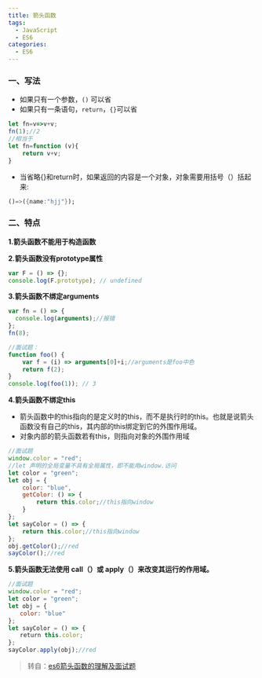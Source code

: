 ```yaml
---
title: 箭头函数
tags:
  - JavaScript
  - ES6
categories:
  - ES6
---
```




### 一、写法

- 如果只有一个参数，`()` 可以省
- 如果只有一条语句，`return`，`{}`可以省

```js
let fn=v=>v+v;
fn(1);//2
//相当于
let fn=function (v){
    return v+v;
}
```

+ 当省略{}和return时，如果返回的内容是一个对象，对象需要用括号（）括起来:

```dart
()=>({name:"hjj"});
```

### 二、特点

**1.箭头函数不能用于构造函数**

**2.箭头函数没有prototype属性**

```js
var F = () => {};
console.log(F.prototype); // undefined
```

**3.箭头函数不绑定arguments**

```js
var fn = () => {
  console.log(arguments);//报错
};
fn(8);
```

```js
//面试题：
function foo() {
    var f = (i) => arguments[0]+i;//arguments是foo中色
    return f(2);
}
console.log(foo(1)); // 3
```

**4.箭头函数不绑定this**

+ 箭头函数中的this指向的是定义时的this，而不是执行时的this。也就是说箭头函数没有自己的this，其内部的this绑定到它的外围作用域。
+ 对象内部的箭头函数若有this，则指向对象的外围作用域

```js
//面试题
window.color = "red";
//let 声明的全局变量不具有全局属性，即不能用window.访问
let color = "green";
let obj = {
    color: "blue",
    getColor: () => {
        return this.color;//this指向window
    }
};
let sayColor = () => {
    return this.color;//this指向window
};
obj.getColor();//red
sayColor();//red
```

**5.箭头函数无法使用 call（）或 apply（）来改变其运行的作用域。**

```js
//面试题
window.color = "red";
let color = "green";
let obj = {
　　color: "blue"
};
let sayColor = () => {
　　return this.color;
};
sayColor.apply(obj);//red
```



> 转自：[es6箭头函数的理解及面试题](https://www.jianshu.com/p/a416cb02e4a2)

